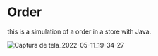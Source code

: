 # Order
 this is a simulation of a order in a store with Java.
 
![Captura de tela_2022-05-11_19-34-27](https://user-images.githubusercontent.com/93044961/167958685-e910273f-d565-44ae-a825-8614578a0dba.png)
